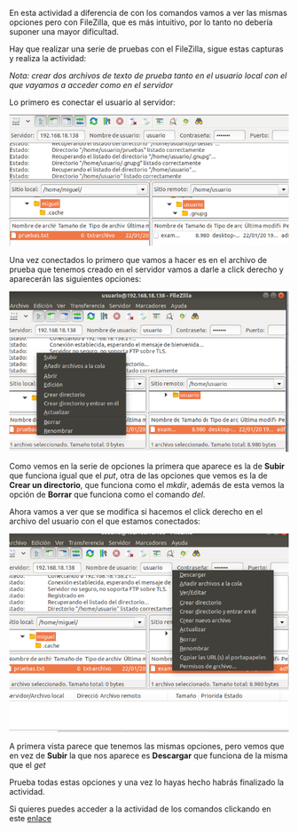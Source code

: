 En esta actividad a diferencia de con los comandos vamos a ver las mismas opciones pero con FileZilla, que es más intuitivo, por lo tanto no debería suponer una mayor dificultad.

Hay que realizar una serie de pruebas con el FileZilla, sigue estas capturas y realiza la actividad:

*Nota: crear dos archivos de texto de prueba tanto en el usuario local con el que vayamos a acceder como en el servidor*


Lo primero es conectar el usuario al servidor:

![imagen9](/imagenes/captura9.png)

Una vez conectados lo primero que vamos a hacer es en el archivo de prueba que tenemos creado en el servidor vamos a darle a click derecho y aparecerán las siguientes opciones:

![imagen11](/imagenes/captura11.png)

Como vemos en la serie de opciones la primera que aparece es la de **Subir** que funciona igual que el *put*, otra de las opciones que vemos es la de **Crear un directorio**, que funciona como el *mkdir*, además de esta vemos la opción de **Borrar** que funciona como el comando *del*. 

Ahora vamos a ver que se modifica si hacemos el click derecho en el archivo del usuario con el que estamos conectados:

![imagen12](/imagenes/captura12.png)

A primera vista parece que tenemos las mismas opciones, pero vemos que en vez de **Subir** la que nos aparece es **Descargar** que funciona de la misma que el *get*

Prueba todas estas opciones y una vez lo hayas hecho habrás finalizado la actividad.

Si quieres puedes acceder a la actividad de los comandos clickando en este [enlace](ftp6/Comandos.md)
